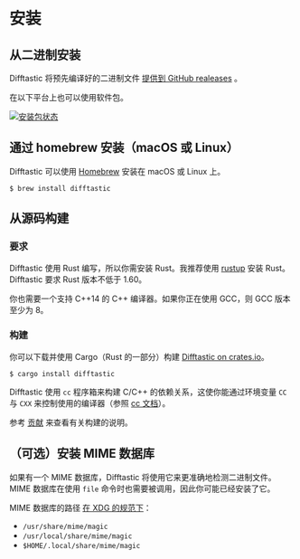 # 安装

## 从二进制安装

Difftastic 将预先编译好的二进制文件 [提供到 GitHub realeases](https://github.com/Wilfred/difftastic/releases) 。

在以下平台上也可以使用软件包。

[![安装包状态](https://repology.org/badge/vertical-allrepos/difftastic.svg)](https://repology.org/project/difftastic/versions)


## 通过 homebrew 安装（macOS 或 Linux）

Difftastic 可以使用 [Homebrew](https://formulae.brew.sh/formula/difftastic) 安装在 macOS 或 Linux 上。


```
$ brew install difftastic
```

## 从源码构建

### 要求

Difftastic 使用 Rust 编写，所以你需安装 Rust。我推荐使用 [rustup](https://rustup.rs/) 安装 Rust。Difftastic 要求 Rust 版本不低于 1.60。

你也需要一个支持 C++14 的 C++ 编译器。如果你正在使用 GCC，则 GCC 版本至少为 8。

### 构建

你可以下载并使用 Cargo（Rust 的一部分）构建 [Difftastic on
crates.io](https://crates.io/crates/difftastic)。

```
$ cargo install difftastic
```

Difftastic 使用 `cc` 程序箱来构建 C/C++ 的依赖关系，这使你能通过环境变量 `CC` 与 `CXX` 来控制使用的编译器（参照 [cc
文档](https://github.com/alexcrichton/cc-rs#external-configuration-via-environment-variables)）。

参考 [贡献](./contributing.md) 来查看有关构建的说明。

## （可选）安装 MIME 数据库

如果有一个 MIME 数据库，Difftastic 将使用它来更准确地检测二进制文件。MIME 数据库在使用 `file` 命令时也需要被调用，因此你可能已经安装了它。

MIME 数据库的路径 [在 XDG 的规范下](https://specifications.freedesktop.org/shared-mime-info-spec/0.11/ar01s03.html)：

* `/usr/share/mime/magic`
* `/usr/local/share/mime/magic`
* `$HOME/.local/share/mime/magic`
